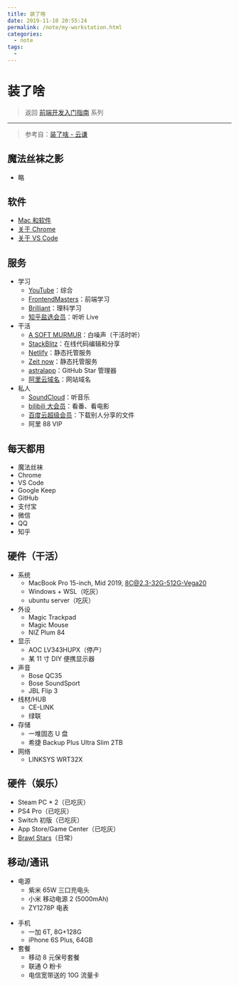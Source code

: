 ```yaml
---
title: 装了啥
date: 2019-11-10 20:55:24
permalink: /note/my-workstation.html
categories:
  - note
tags:
  - 
---
```

# 装了啥

> 返回 [前端开发入门指南](./fe-development-cookbook.md) 系列

---

> 参考自：[装了啥 - 云谦](https://github.com/sorrycc/awesome-tools)

## 魔法丝袜之影

- 略

## 软件

- [Mac 和软件](./mac.md)
- [关于 Chrome](./chrome.md)
- [关于 VS Code](./vscode.md)

## 服务

- 学习
  - [YouTube](https://www.youtube.com/)：综合
  - [FrontendMasters](https://frontendmasters.com/)：前端学习
  - [Brilliant](https://brilliant.org/)：理科学习
  - [知乎盐选会员](https://www.zhihu.com/xen/market/vip-privileges)：听听 Live
- 干活
  - [A SOFT MURMUR](https://asoftmurmur.com/)：白噪声（干活时听）
  - [StackBlitz](http://stackblitz.com/)：在线代码编辑和分享
  - [Netlify](https://www.netlify.com/)：静态托管服务
  - [Zeit now](https://zeit.co/)：静态托管服务
  - [astralapp](https://app.astralapp.com/dashboard)：GitHub Star 管理器
  - [阿里云域名](https://wanwang.aliyun.com/)：网站域名
- 私人
  - [SoundCloud](https://soundcloud.com/)：听音乐
  - [bilibili 大会员](https://account.bilibili.com/account/big)：看番、看电影
  - [百度云超级会员](https://pan.baidu.com/buy/center#/svip)：下载别人分享的文件
  - 阿里 88 VIP

## 每天都用

- 魔法丝袜
- Chrome
- VS Code
- Google Keep
- GitHub
- 支付宝
- 微信
- QQ
- 知乎

## 硬件（干活）

- 系统
  - MacBook Pro 15-inch, Mid 2019, 8C@2.3-32G-512G-Vega20
  - Windows + WSL（吃灰）
  - ubuntu server（吃灰）
- 外设
  - Magic Trackpad
  - Magic Mouse
  - NIZ Plum 84
- 显示
  - AOC LV343HUPX（停产）
  - 某 11 寸 DIY 便携显示器
- 声音
  - Bose QC35
  - Bose SoundSport
  - JBL Flip 3
- 线材/HUB
  - CE-LINK
  - 绿联
- 存储
  - 一堆固态 U 盘
  - 希捷 Backup Plus Ultra Slim 2TB
- 网络
  - LINKSYS WRT32X

## 硬件（娱乐）

- Steam PC \* 2（已吃灰）
- PS4 Pro（已吃灰）
- Switch 初版（已吃灰）
- App Store/Game Center（已吃灰）
- [Brawl Stars](https://supercell.com/en/games/brawlstars/)（日常）

## 移动/通讯

- 电源
  - 紫米 65W 三口充电头
  - 小米 移动电源 2 (5000mAh)
  - ZY1278P 电表

* 手机
  - 一加 6T, 8G+128G
  - iPhone 6S Plus, 64GB
* 套餐
  - 移动 8 元保号套餐
  - 联通 O 粉卡
  - 电信宽带送的 10G 流量卡
